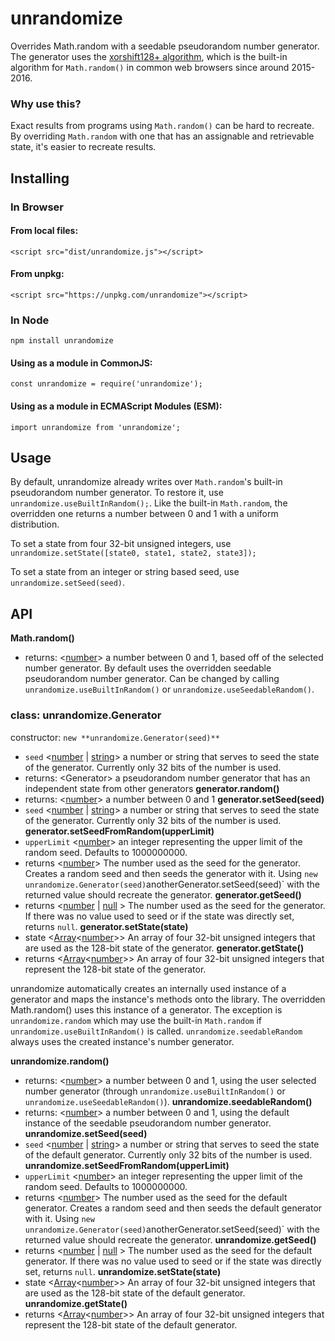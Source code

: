 # unrandomize
Overrides Math.random with a seedable pseudorandom number generator. The generator uses the [xorshift128+ algorithm](https://en.wikipedia.org/wiki/xorshift), which is the built-in algorithm for `Math.random()` in common web browsers since around 2015-2016. 

### Why use this?
Exact results from programs using `Math.random()` can be hard to recreate. By overriding `Math.random` with one that has an assignable and retrievable state, it's easier to recreate results.

## Installing
### In Browser
#### From local files:
```
<script src="dist/unrandomize.js"></script>
```
#### From unpkg:
```
<script src="https://unpkg.com/unrandomize"></script>
```
### In Node
```
npm install unrandomize
```
#### Using as a module in CommonJS:
```
const unrandomize = require('unrandomize');
```
#### Using as a module in ECMAScript Modules (ESM):
```
import unrandomize from 'unrandomize';
```

## Usage
By default, unrandomize already writes over `Math.random`'s built-in pseudorandom number generator. To restore it, use `unrandomize.useBuiltInRandom();`. Like the built-in `Math.random`, the overridden one returns a number between 0 and 1 with a uniform distribution.

To set a state from four 32-bit unsigned integers, use `unrandomize.setState([state0, state1, state2, state3]);`

To set a state from an integer or string based seed, use `unrandomize.setSeed(seed)`.

## API
**Math.random()**
  * returns: &lt;[number][]&gt; a number between 0 and 1, based off of the selected number generator. By default uses the overridden seedable pseudorandom number generator. Can be changed by calling `unrandomize.useBuiltInRandom()` or `unrandomize.useSeedableRandom()`.

### class: unrandomize.Generator
constructor: `new **unrandomize.Generator(seed)**`
  * `seed` &lt;[number][] | [string][]&gt; a number or string that serves to seed the state of the generator. Currently only 32 bits of the number is used.
  * returns: &lt;Generator&gt; a pseudorandom number generator that has an independent state from other generators
**generator.random()**
  * returns: &lt;[number][]&gt; a number between 0 and 1
**generator.setSeed(seed)**
  * `seed` &lt;[number][] | [string][]&gt; a number or string that serves to seed the state of the generator. Currently only 32 bits of the number is used.
**generator.setSeedFromRandom(upperLimit)**
  * `upperLimit` &lt;[number][]&gt; an integer representing the upper limit of the random seed. Defaults to 1000000000.
  * returns &lt;[number][]&gt; The number used as the seed for the generator.
Creates a random seed and then seeds the generator with it. Using `new unrandomize.Generator(seed)`anotherGenerator.setSeed(seed)` with the returned value should recreate the generator.
**generator.getSeed()**
  * returns &lt;[number][] | [null][] &gt; The number used as the seed for the generator. If there was no value used to seed or if the state was directly set, returns `null`.
**generator.setState(state)**
  * state &lt;[Array][]&lt;[number][]&gt;&gt; An array of four 32-bit unsigned integers that are used as the 128-bit state of the generator.
**generator.getState()**
  * returns &lt;[Array][]&lt;[number][]&gt;&gt; An array of four 32-bit unsigned integers that represent the 128-bit state of the generator.

unrandomize automatically creates an internally used instance of a generator and maps the instance's methods onto the library. The overridden Math.random() uses this instance of a generator. The exception is `unrandomize.random` which may use the built-in `Math.random` if `unrandomize.useBuiltInRandom()` is called. `unrandomize.seedableRandom` always uses the created instance's number generator.

**unrandomize.random()**
  * returns: &lt;[number][]&gt; a number between 0 and 1, using the user selected number generator (through `unrandomize.useBuiltInRandom()` or `unrandomize.useSeedableRandom()`).
**unrandomize.seedableRandom()**
  * returns: &lt;[number][]&gt; a number between 0 and 1, using the default instance of the seedable pseudorandom number generator.
**unrandomize.setSeed(seed)**
  * `seed` &lt;[number][] | [string][]&gt; a number or string that serves to seed the state of the default generator. Currently only 32 bits of the number is used.
**unrandomize.setSeedFromRandom(upperLimit)**
  * `upperLimit` &lt;[number][]&gt; an integer representing the upper limit of the random seed. Defaults to 1000000000.
  * returns &lt;[number][]&gt; The number used as the seed for the default generator.
Creates a random seed and then seeds the default generator with it. Using `new unrandomize.Generator(seed)`anotherGenerator.setSeed(seed)` with the returned value should recreate the generator.
**unrandomize.getSeed()**
  * returns &lt;[number][] | [null][] &gt; The number used as the seed for the default generator. If there was no value used to seed or if the state was directly set, returns `null`.
**unrandomize.setState(state)**
  * state &lt;[Array][]&lt;[number][]&gt;&gt; An array of four 32-bit unsigned integers that are used as the 128-bit state of the default generator.
**unrandomize.getState()**
  * returns &lt;[Array][]&lt;[number][]&gt;&gt; An array of four 32-bit unsigned integers that represent the 128-bit state of the default generator.



[null]: https://developer.mozilla.org/en-US/docs/Web/JavaScript/Data_structures#null_type
[Array]: https://developer.mozilla.org/en-US/docs/Web/JavaScript/Reference/Global_Objects/Array
[string]: https://developer.mozilla.org/en-US/docs/Web/JavaScript/Data_structures#String_type
[number]: https://developer.mozilla.org/en-US/docs/Web/JavaScript/Data_structures#Number_type
